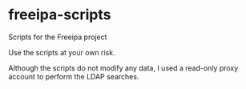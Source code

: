 # freeipa-scripts
Scripts for the Freeipa project

Use the scripts at your own risk. 

Although the scripts do not modify any data, I used a read-only proxy account to perform the LDAP searches.
